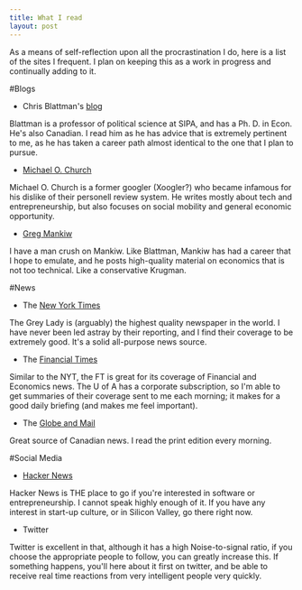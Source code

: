 ```yaml
---
title: What I read
layout: post
---
```


As a means of self-reflection upon all the procrastination I do, here is a list of the sites I frequent. I plan on keeping this as a work in progress and continually adding to it. 

#Blogs

* Chris Blattman's [blog](http://chrisblattman.com)

Blattman is a professor of political science at SIPA, and has a Ph. D. in Econ. He's also Canadian. I read him as he has advice that is extremely pertinent to me, as he has taken a career path almost identical to the one that I plan to pursue. 

* [Michael O. Church](http://michaelochurch.wordpress.com/)

Michael O. Church is a former googler (Xoogler?) who became infamous for his dislike of their personell review system. He writes mostly about tech and entrepreneurship, but also focuses on social mobility and general economic opportunity. 

* [Greg Mankiw](http://gregmankiw.blogspot.ca/)

I have a man crush on Mankiw. Like Blattman, Mankiw has had a career that I hope to emulate, and he posts high-quality material on economics that is not too technical. Like a conservative Krugman. 

#News

* The [New York Times](nyt.com)

The Grey Lady is (arguably) the highest quality newspaper in the world. I have never been led astray by their reporting, and I find their coverage to be extremely good. It's a solid all-purpose news source.

* The [Financial Times](ft.com)

Similar to the NYT, the FT is great for its coverage of Financial and Economics news. The U of A has a corporate subscription, so I'm able to get summaries of their coverage sent to me each morning; it makes for a good daily briefing (and makes me feel important). 

* The [Globe and Mail](globeandmail.com)

Great source of Canadian news. I read the print edition every morning.

#Social Media

* [Hacker News](news.ycombinator.com)

Hacker News is THE place to go if you're interested in software or entrepreneurship. I cannot speak highly enough of it. If you have any interest in start-up culture, or in Silicon Valley, go there right now.

* Twitter

Twitter is excellent in that, although it has a high Noise-to-signal ratio, if you choose the appropriate people to follow, you can greatly increase this. If something happens, you'll here about it first on twitter, and be able to receive real time reactions from very intelligent people very quickly. 
